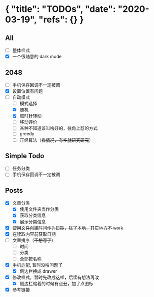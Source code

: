 {
  "title": "TODOs",
  "date": "2020-03-19",
  "refs": {}
}
==========
## All
- [ ] 整体样式
- [x] 一个很随意的 dark mode
 
## 2048  
- [ ] 手机保存回调不一定被调
- [x] 设置位置有问题
- [ ] 自动模式
    - [ ] 模式选择
    - [x] 随机
    - [x] 顺时针转动
    - [ ] 移动评价
    - [ ] 某种不知道该叫啥好的，往角上怼的方式
    - [ ] greedy
    - [ ] 正经算法（~~看情况，有空就研究研究~~）

## Simple Todo
- [ ] 任务分类
- [ ] 手机保存回调不一定被调

## Posts
- [x] 文章分类
    - [x] 使用文件夹当作分类
    - [x] 获取分类信息
    - [x] 展示分类信息
- [x] ~~使用文件创建时间作为日期，除了本地，其它地方不 work~~
- [x] 在读取内容前获取日期
- [ ] 文章排序（~~不想写了~~）
    - [ ] 时间
    - [ ] 分类
    - [ ] 全部按名称
- [x] 手机适配, 暂时没啥问题了
    - [x] 侧边栏换成 drawer
- [x] 修改样式，暂时先改成这样，后续有想法再改
    - [x] 侧边栏缩着的时候有点丑，加了点图标
- [x] 参考链接
